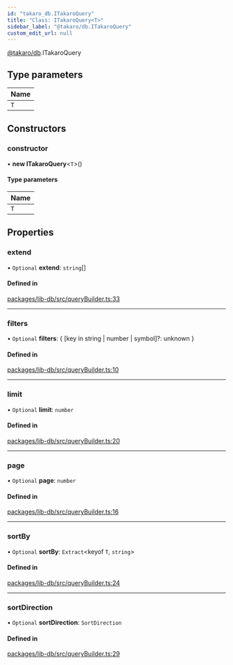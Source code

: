 ```yaml
---
id: "takaro_db.ITakaroQuery"
title: "Class: ITakaroQuery<T>"
sidebar_label: "@takaro/db.ITakaroQuery"
custom_edit_url: null
---
```


[@takaro/db](../modules/takaro_db.md).ITakaroQuery

## Type parameters

| Name |
| :------ |
| `T` |

## Constructors

### constructor

• **new ITakaroQuery**<`T`\>()

#### Type parameters

| Name |
| :------ |
| `T` |

## Properties

### extend

• `Optional` **extend**: `string`[]

#### Defined in

[packages/lib-db/src/queryBuilder.ts:33](https://github.com/niekcandaele/Takaro/blob/91fb19b/packages/lib-db/src/queryBuilder.ts#L33)

___

### filters

• `Optional` **filters**: { [key in string \| number \| symbol]?: unknown }

#### Defined in

[packages/lib-db/src/queryBuilder.ts:10](https://github.com/niekcandaele/Takaro/blob/91fb19b/packages/lib-db/src/queryBuilder.ts#L10)

___

### limit

• `Optional` **limit**: `number`

#### Defined in

[packages/lib-db/src/queryBuilder.ts:20](https://github.com/niekcandaele/Takaro/blob/91fb19b/packages/lib-db/src/queryBuilder.ts#L20)

___

### page

• `Optional` **page**: `number`

#### Defined in

[packages/lib-db/src/queryBuilder.ts:16](https://github.com/niekcandaele/Takaro/blob/91fb19b/packages/lib-db/src/queryBuilder.ts#L16)

___

### sortBy

• `Optional` **sortBy**: `Extract`<keyof `T`, `string`\>

#### Defined in

[packages/lib-db/src/queryBuilder.ts:24](https://github.com/niekcandaele/Takaro/blob/91fb19b/packages/lib-db/src/queryBuilder.ts#L24)

___

### sortDirection

• `Optional` **sortDirection**: `SortDirection`

#### Defined in

[packages/lib-db/src/queryBuilder.ts:29](https://github.com/niekcandaele/Takaro/blob/91fb19b/packages/lib-db/src/queryBuilder.ts#L29)
